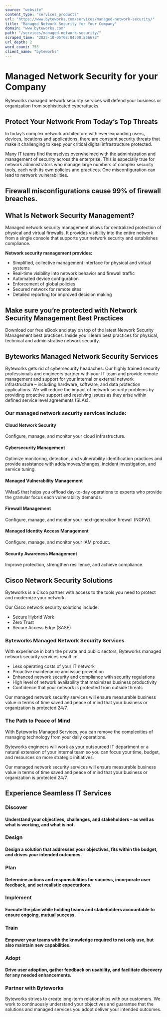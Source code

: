 ```yaml
---
source: "website"
content_type: "services_products"
url: "https://www.byteworks.com/services/managed-network-security/"
title: "Managed Network Security for Your Company"
domain: "www.byteworks.com"
path: "/services/managed-network-security/"
scraped_time: "2025-10-05T02:04:00.856672"
url_depth: 2
word_count: 755
client_name: "byteworks"
---
```


# Managed Network Security for your Company

Byteworks managed network security services will defend your business or organization from sophisticated cyberattacks.

## Protect Your Network From Today’s Top Threats

In today’s complex network architecture with ever-expanding users, devices, locations and applications, there are constant security threats that make it challenging to keep your critical digital infrastructure protected.

Many IT teams find themselves overwhelmed with the administration and management of security across the enterprise. This is especially true for network administrators who manage large numbers of complex security tools, each with its own policies and practices. One misconfiguration can lead to network vulnerabilities.

## Firewall misconfigurations cause 99% of firewall breaches.

## What Is Network Security Management?

Managed network security management allows for centralized protection of physical and virtual firewalls. It provides visibility into the entire network from a single console that supports your network security and establishes compliance.

**Network security management provides:**

*   Simplified, collective management interface for physical and virtual systems
*   Real-time visibility into network behavior and firewall traffic
*   Automated device configuration
*   Enforcement of global policies
*   Secured network for remote sites
*   Detailed reporting for improved decision making

## Make sure you’re protected with Network Security Management Best Practices

Download our free eBook and stay on top of the latest Network Security Management best practices. Inside you’ll learn best practices for physical, technical and administrative network security.

## Byteworks Managed Network Security Services

Byteworks gets rid of cybersecurity headaches. Our highly trained security professionals and engineers partner with your IT team and provide remote management and support for your internal or external network infrastructure – including hardware, software, and data protection applications. We will reduce the impact of network security problems by providing proactive support and resolving issues as they arise within defined service level agreements (SLAs).

### Our managed network security services include:

#### Cloud Network Security

Configure, manage, and monitor your cloud infrastructure.

#### Cybersecurity Management

Optimize monitoring, detection, and vulnerability identification practices and provide assistance with adds/moves/changes, incident investigation, and service tuning.

#### Managed Vulnerability Management

VMaaS that helps you offload day-to-day operations to experts who provide the granular focus each vulnerability demands.

#### Firewall Management

Configure, manage, and monitor your next-generation firewall (NGFW).

#### Managed Identity Access Management

Configure, manage, and monitor your IAM product.

#### Security Awareness Management

Improve protection, strengthen resilience, and achieve compliance.

## Cisco Network Security Solutions

Byteworks is a Cisco partner with access to the tools you need to protect and modernize your network.

Our Cisco network security solutions include:

*   Secure Hybrid Work
*   Zero Trust
*   Secure Access Edge (SASE)

### Byteworks Managed Network Security Services

With experience in both the private and public sectors, Byteworks managed network security services result in:

*   Less operating costs of your IT network
*   Proactive maintenance and issue prevention
*   Enhanced network security and compliance with security regulations
*   High level of network availability that maximizes business productivity
*   Confidence that your network is protected from outside threats

Our managed network security services will ensure measurable business value in terms of time saved and peace of mind that your business or organization is protected 24/7.

### The Path to Peace of Mind

With Byteworks Managed Services, you can remove the complexities of managing technology from your daily operations.

Byteworks engineers will work as your outsourced IT department or a natural extension of your internal team so you can focus your time, budget, and resources on more strategic initiatives.

Our managed network security services will ensure measurable business value in terms of time saved and peace of mind that your business or organization is protected 24/7.

## Experience Seamless IT Services

### Discover

#### Understand your objectives, challenges, and stakeholders – as well as what is working, and what is not.

### Design

#### Design a solution that addresses your objectives, fits within the budget, and drives your intended outcomes.

### Plan

#### Determine actions and responsibilities for success, incorporate user feedback, and set realistic expectations.

### Implement

#### Execute the plan while holding teams and stakeholders accountable to ensure ongoing, mutual success.

### Train

#### Empower your teams with the knowledge required to not only use, but also maintain new capabilities.

### Adopt

#### Drive user adoption, gather feedback on usability, and facilitate discovery for any needed enhancements.

### Partner with Byteworks

Byteworks strives to create long-term relationships with our customers. We work to continuously understand your objectives and guarantee that the solutions and managed services you adopt deliver your intended outcomes.